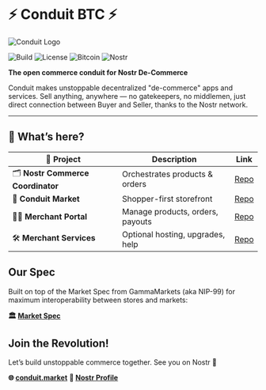 # ⚡ Conduit BTC ⚡

![Conduit Logo](https://cdn.prod.website-files.com/67a08c4f7b1c5f99aa6e9201/67a1f51d61edb50c3ea0c182_conduit%20LOGO.png)

![Build](https://img.shields.io/badge/build-passing-brightgreen) ![License](https://img.shields.io/badge/license-MIT-blue) ![Bitcoin](https://img.shields.io/badge/bitcoin-⚡-orange) ![Nostr](https://img.shields.io/badge/nostr-connected-purple)

**The open commerce conduit for Nostr De-Commerce**

Conduit makes unstoppable decentralized "de-commerce" apps and services. Sell anything, anywhere — no gatekeepers, no middlemen, just direct connection between Buyer and Seller, thanks to the Nostr network.

---

## 🚀 What’s here?

| 📂 Project                         | Description                      | Link                                                              |
| ---------------------------------- | -------------------------------- | ----------------------------------------------------------------- |
| 🗂️ **Nostr Commerce Coordinator** | Orchestrates products & orders   | [Repo](https://github.com/Conduit-BTC/nostr-commerce-coordinator) |
| 🛒 **Conduit Market**              | Shopper-first storefront         | [Repo](https://github.com/Conduit-BTC/conduit-market)             |
| 🧑‍💻 **Merchant Portal**          | Manage products, orders, payouts | [Repo](https://github.com/Conduit-BTC/merchant-portal)            |
| 🛠️ **Merchant Services**          | Optional hosting, upgrades, help | [Repo](https://github.com/Conduit-BTC/merchant-services)          |

## Our Spec

Built on top of the Market Spec from GammaMarkets (aka NIP-99) for maximum interoperability between stores and markets:

**🏛️ [Market Spec](https://github.com/GammaMarkets/market-spec/blob/main/spec.md)**

## Join the Revolution!

Let’s build unstoppable commerce together. See you on Nostr 👋

**🌐 [conduit.market](https://conduit.market)**
**💬 [Nostr Profile](https://njump.me/nprofile1qqsfmys8030rttmk77cumprnsqqt0whmg0fqkz3xcx8798ag8rf8z3sad6jak)**

